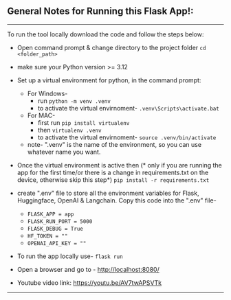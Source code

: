 ## General Notes for Running this Flask App!:
---
To run the tool locally download the code and follow the steps below:
- Open command prompt & change directory to the project folder `cd <folder_path>`
- make sure your Python version >= 3.12 
- Set up a virtual environment for python, in the command prompt:
    - For Windows- 
        - run `python -m venv .venv`
        - to activate the virtual envirnoment- `.venv\Scripts\activate.bat`
    - For MAC- 
        - first run `pip install virtualenv`
        - then `virtualenv .venv`
        - to activate the virtual envirnoment- `source .venv/bin/activate`
    - note- ".venv" is the name of the environment, so you can use whatever name you want.

- Once the virtual environment is active then (* only if you are running the app for the first time/or there is a change in requirements.txt on the device, otherwise skip this step*) `pip install -r requirements.txt`

- create ".env" file to store all the environment variables for Flask, Huggingface, OpenAI & Langchain. Copy this code into the ".env" file-
    - `FLASK_APP = app`
    - `FLASK_RUN_PORT = 5000`
    - `FLASK_DEBUG = True`
    - `HF_TOKEN = ""`
    - `OPENAI_API_KEY = ""`


- To run the app locally use- `flask run` 

- Open a browser and go to - [http://localhost:8080/](http://127.0.0.1:5000)

- Youtube video link: https://youtu.be/AV7twAPSVTk   
---
